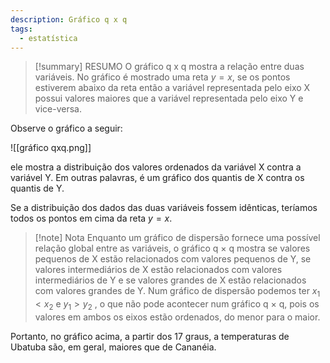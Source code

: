 ```yaml
---
description: Gráfico q x q
tags:
  - estatística
---
```


>[!summary] RESUMO
>O gráfico q x q mostra a relação entre duas variáveis. No gráfico é mostrado uma reta $y=x$, se os pontos estiverem abaixo da reta então a variável representada pelo eixo X possui valores maiores que a variável representada pelo eixo Y e vice-versa.

Observe o gráfico a seguir:

![[gráfico qxq.png]]

ele mostra a distribuição dos valores ordenados da variável X contra a variável Y. Em outras palavras, é um gráfico dos quantis de X contra os quantis de Y.

Se a distribuição dos dados das duas variáveis fossem idênticas, teríamos todos os pontos em cima da reta $y=x$.

>[!note] Nota
>Enquanto um gráfico de dispersão fornece uma possível relação global entre as variáveis, o gráfico q × q mostra se valores pequenos de X estão relacionados com valores pequenos de Y, se valores intermediários de X estão relacionados com valores intermediários de Y e se valores grandes de X estão relacionados com valores grandes de Y. Num gráfico de dispersão podemos ter $x_1 < x_2$ e $y_1 > y_2$ , o que não pode acontecer num gráfico q × q, pois os valores em ambos os eixos estão ordenados, do menor para o maior.

Portanto, no gráfico acima, a partir dos 17 graus, a temperaturas de Ubatuba são, em geral, maiores que de Cananéia.
